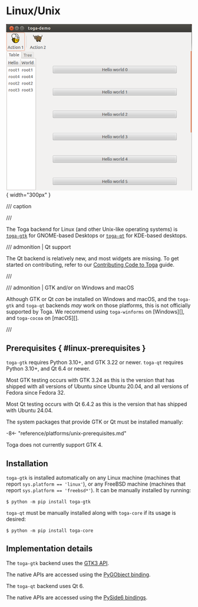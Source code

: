 # Linux/Unix

![image](../images/gtk.png){ width="300px" }

/// caption

///

<!-- TODO: Update alt text -->

The Toga backend for Linux (and other Unix-like operating systems) is [`toga-gtk`](https://github.com/beeware/toga/tree/main/gtk) for
GNOME-based Desktops or [`toga-qt`](https://github.com/beeware/toga/tree/main/qt) for KDE-based desktops.

/// admonition | Qt support

The Qt backend is relatively new, and most widgets are missing.  To get started on
contributing, refer to our [Contributing Code to Toga](/how-to/contribute/code.md) guide.

///

/// admonition | GTK and/or on Windows and macOS

Although GTK or Qt *can* be installed on Windows and macOS, and the `toga-gtk` and `toga-qt` backends *may* work on those platforms, this is not officially supported by Toga. We recommend using `toga-winforms` on [Windows][], and `toga-cocoa` on [macOS][].

///

## Prerequisites  { #linux-prerequisites }

`toga-gtk` requires Python 3.10+, and GTK 3.22 or newer.  `toga-qt` requires Python 3.10+, and Qt 6.4 or newer.

Most GTK testing occurs with GTK 3.24 as this is the version that has shipped with all versions of Ubuntu since Ubuntu 20.04, and all versions of Fedora since Fedora 32.

Most Qt testing occurs with Qt 6.4.2 as this is the version that has shipped with Ubuntu 24.04.

The system packages that provide GTK or Qt must be installed manually:

-8<- "reference/platforms/unix-prerequisites.md"

Toga does not currently support GTK 4.

## Installation

`toga-gtk` is installed automatically on any Linux machine (machines that report `sys.platform == 'linux'`), or any FreeBSD machine (machines that report `sys.platform == 'freebsd*'`). It can be manually installed by running:

```console
$ python -m pip install toga-gtk
```

`toga-qt` must be manually installed along with ``toga-core`` if its usage is desired:

```console
$ python -m pip install toga-core
```

## Implementation details

The `toga-gtk` backend uses the [GTK3 API](https://docs.gtk.org/gtk3/).

The native APIs are accessed using the [PyGObject binding](https://pygobject.readthedocs.io).

The `toga-qt` backend uses Qt 6.

The native APIs are accessed using the [PySide6 bindings](https://www.qt.io/development/qt-framework/python-bindings).

